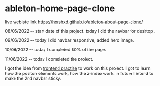 # ableton-home-page-clone

live webiste link https://hxrshxd.github.io/ableton-about-page-clone/

08/06/2022 -- start date of this project. today I did the navbar for desktop .

09/06/2022 -- today I did navbar responsive, added hero image.

10/06/2022 -- today I completed 80% of the page.

11/06/2022 -- today I completed the project.

I got the idea from [frontend practise](https://www.frontendpractice.com/projects/ableton) to work on this project. I got to learn how the positon elements work, how the z-index work. In future I intend to make the 2nd navbar sticky.
